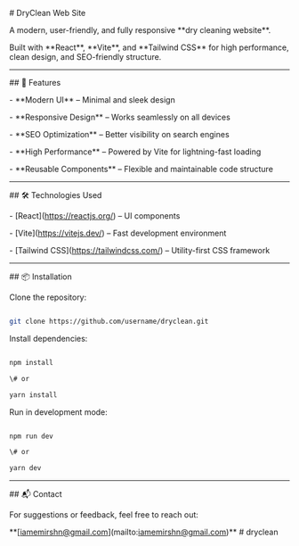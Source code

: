 \# DryClean Web Site

A modern, user-friendly, and fully responsive \*\*dry cleaning website\*\*.

Built with \*\*React\*\*, \*\*Vite\*\*, and \*\*Tailwind CSS\*\* for high performance, clean design, and SEO-friendly structure.

---

\## 🚀 Features

\- \*\*Modern UI\*\* – Minimal and sleek design

\- \*\*Responsive Design\*\* – Works seamlessly on all devices

\- \*\*SEO Optimization\*\* – Better visibility on search engines

\- \*\*High Performance\*\* – Powered by Vite for lightning-fast loading

\- \*\*Reusable Components\*\* – Flexible and maintainable code structure

---

\## 🛠️ Technologies Used

\- \[React](https://reactjs.org/) – UI components

\- \[Vite](https://vitejs.dev/) – Fast development environment

\- \[Tailwind CSS](https://tailwindcss.com/) – Utility-first CSS framework

---

\## 📦 Installation

Clone the repository:

```bash

git clone https://github.com/username/dryclean.git

```

Install dependencies:

```bash

npm install

\# or

yarn install

```

Run in development mode:

```bash

npm run dev

\# or

yarn dev

```

---

\## 📬 Contact

For suggestions or feedback, feel free to reach out:

\*\*\[iamemirshn@gmail.com](mailto:iamemirshn@gmail.com)\*\*
#   d r y c l e a n  
 